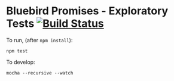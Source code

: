 Bluebird Promises - Exploratory Tests [![Build Status](https://travis-ci.org/pajtai/promise-usage.png?branch=master)](https://travis-ci.org/pajtai/promise-usage)
===

To run, (after `npm install`):

```
npm test
```

To develop:

```
mocha --recursive --watch
```

